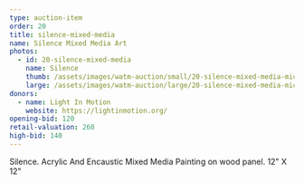 ```yaml
---
type: auction-item
order: 20
title: silence-mixed-media
name: Silence Mixed Media Art
photos:
  - id: 20-silence-mixed-media
    name: Silence
    thumb: /assets/images/watm-auction/small/20-silence-mixed-media-michelle-kelly.jpg
    large: /assets/images/watm-auction/large/20-silence-mixed-media-michelle-kelly.jpg
donors:
  - name: Light In Motion
    website: https://lightinmotion.org/
opening-bid: 120
retail-valuation: 260
high-bid: 140
---
```


Silence. Acrylic And Encaustic Mixed Media Painting on wood panel. 12" X 12"
